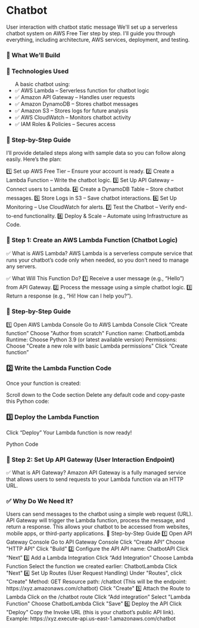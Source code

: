 <h1> Chatbot</h1>
User interaction with chatbot static message
We'll set up a serverless chatbot system on AWS Free Tier step by step. I'll guide you through everything, including architecture, AWS services, deployment, and testing.

<h3> 🔹 What We’ll Build</h3>

<h3>🚀 Technologies Used</h3>
    <ul> A basic chatbot using:      
        <li>✅ AWS Lambda – Serverless function for chatbot logic</li>
        <li>✅ Amazon API Gateway – Handles user requests</li>
        <li>✅ Amazon DynamoDB – Stores chatbot messages</li>
        <li>✅ Amazon S3 – Stores logs for future analysis</li>
        <li>✅ AWS CloudWatch – Monitors chatbot activity</li>
        <li>✅ IAM Roles & Policies – Secures access</li>
    </ul>
</div>
 
 


<h3>🔹 Step-by-Step Guide</h3>
I’ll provide detailed steps along with sample data so you can follow along easily. Here’s the plan:

1️⃣ Set up AWS Free Tier – Ensure your account is ready.
2️⃣ Create a Lambda Function – Write the chatbot logic.
3️⃣ Set Up API Gateway – Connect users to Lambda.
4️⃣ Create a DynamoDB Table – Store chatbot messages.
5️⃣ Store Logs in S3 – Save chatbot interactions.
6️⃣ Set Up Monitoring – Use CloudWatch for alerts.
7️⃣ Test the Chatbot – Verify end-to-end functionality.
8️⃣ Deploy & Scale – Automate using Infrastructure as Code.

<h3>🔹 Step 1: Create an AWS Lambda Function (Chatbot Logic)</h3>
✅ What is AWS Lambda?
AWS Lambda is a serverless compute service that runs your chatbot’s code only when needed, so you don’t need to manage any servers.

✅ What Will This Function Do?
1️⃣ Receive a user message (e.g., “Hello”) from API Gateway.
2️⃣ Process the message using a simple chatbot logic.
3️⃣ Return a response (e.g., “Hi! How can I help you?”).

<h3>🔹 Step-by-Step Guide</h3>
1️⃣ Open AWS Lambda Console
Go to AWS Lambda Console
Click “Create function”
Choose "Author from scratch"
Function name: ChatbotLambda
Runtime: Choose Python 3.9 (or latest available version)
Permissions: Choose "Create a new role with basic Lambda permissions"
Click “Create function”

<h3>2️⃣ Write the Lambda Function Code</h3>
Once your function is created:

Scroll down to the Code section
Delete any default code and copy-paste this Python code:

<h3>3️⃣ Deploy the Lambda Function</h3>
Click “Deploy”
Your Lambda function is now ready!

Python Code

<h3>🔹 Step 2: Set Up API Gateway (User Interaction Endpoint)</h3>
✅ What is API Gateway?
Amazon API Gateway is a fully managed service that allows users to send requests to your Lambda function via an HTTP URL.

<h3>✅ Why Do We Need It?</h3>
Users can send messages to the chatbot using a simple web request (URL).
API Gateway will trigger the Lambda function, process the message, and return a response.
This allows your chatbot to be accessed from websites, mobile apps, or third-party applications.
🔹 Step-by-Step Guide
1️⃣ Open API Gateway Console
Go to API Gateway Console
Click “Create API”
Choose "HTTP API"
Click "Build"
2️⃣ Configure the API
API name: ChatbotAPI
Click “Next”
3️⃣ Add a Lambda Integration
Click “Add Integration”
Choose Lambda Function
Select the function we created earlier: ChatbotLambda
Click "Next"
4️⃣ Set Up Routes (User Request Handling)
Under "Routes", click "Create"
Method: GET
Resource path: /chatbot (This will be the endpoint: https://xyz.amazonaws.com/chatbot)
Click "Create"
5️⃣ Attach the Route to Lambda
Click on the /chatbot route
Click “Add integration”
Select "Lambda Function"
Choose ChatbotLambda
Click "Save"
6️⃣ Deploy the API
Click "Deploy"
Copy the Invoke URL (this is your chatbot’s public API link).
Example: https://xyz.execute-api.us-east-1.amazonaws.com/chatbot

